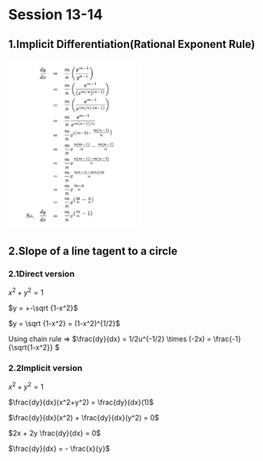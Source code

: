 # Session 13-14

## 1.Implicit Differentiation(Rational Exponent Rule)

<img src="image-20220720125800681.png" alt="image-20220720125800681" style="zoom:67%;" />

## 2.Slope of a line tagent to a circle 

### 2.1Direct version

$x^2 + y ^2 = 1$ 

$y = +-\sqrt {1-x^2}$

$y = \sqrt {1-x^2} = (1-x^2)^{1/2}$

Using chain rule => $\frac{dy}{dx} = 1/2u^{-1/2} \times (-2x) = \frac{-1}{\sqrt{1-x^2}} $

### 2.2Implicit version

$x^2 + y ^2 = 1$

$\frac{dy}{dx}(x^2+y^2) = \frac{dy}{dx}(1)$

$\frac{dy}{dx}(x^2) + \frac{dy}{dx}(y^2) = 0$

$2x + 2y \frac{dy}{dx} = 0$

$\frac{dy}{dx} = - \frac{x}{y}$

